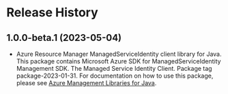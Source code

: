 # Release History

## 1.0.0-beta.1 (2023-05-04)

- Azure Resource Manager ManagedServiceIdentity client library for Java. This package contains Microsoft Azure SDK for ManagedServiceIdentity Management SDK. The Managed Service Identity Client. Package tag package-2023-01-31. For documentation on how to use this package, please see [Azure Management Libraries for Java](https://aka.ms/azsdk/java/mgmt).
